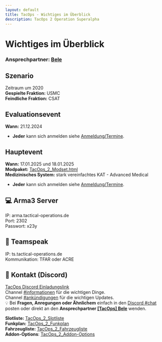```yaml
---
layout: default
title: TacOps - Wichtiges im Überblick
description: TacOps 2 Operation Superalpha
---
```


# Wichtiges im Überblick

### Ansprechpartner: [Bele](https://discordapp.com/users/chibi_mochizuki/)

## Szenario   
Zeitraum um 2020  
**Gespielte Fraktion:** USMC  
**Feindliche Fraktion:** CSAT  


## Evaluationsevent
**Wann:** 21.12.2024
* **Jeder** kann sich anmelden siehe [Anmeldung/Termine](./enrolment.html).

## Hauptevent
**Wann:** 17.01.2025 und 18.01.2025  
**Modpaket:** [TacOps\_2\_Modset.html]()  
**Medizinisches System:** stark vereinfachtes KAT \- Advanced Medical
* **Jeder** kann sich anmelden siehe [Anmeldung/Termine](./enrolment.html).

## 💻 Arma3 Server   
IP: arma.tactical-operations.de  
Port: 2302  
Passwort: x23y

## 🎤 Teamspeak  
IP: ts.tactical-operations.de  
Kommunikation: TFAR oder ACRE

## 📃 Kontakt (Discord)  
[TacOps Discord Einladungslink](https://discord.gg/v3ekRvDFye)  
Channel [\#informationen](https://discord.com/channels/1230998538926952578/1231005085522464859) für die wichtigen Dinge.  
Channel [\#ankündigungen](https://discord.com/channels/1230998538926952578/1231001411307704360) für die wichtigen Updates.  
💡 Bei **Fragen, Anregungen oder Ähnlichem** einfach in den [Discord \#chat](https://discord.com/channels/1230998538926952578/1230998539388190792) posten oder direkt an den **Ansprechpartner [[TacOps] Bele](https://discordapp.com/users/chibi_mochizuki/)** wenden.

**Slotliste:** [TacOps\_2\_Slotliste]()   
**Funkplan:** [TacOps\_2\_Funkplan]()   
**Fahrzeugliste:** [TacOps\_2\_Fahrzeugliste]()   
**Addon-Options**: [TacOps\_2\_Addon\-Options]()   
